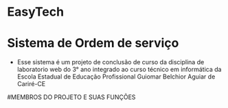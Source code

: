 # EasyTech
# Sistema de Ordem de serviço 
* Esse sistema é um projeto de conclusão de curso da disciplina de laboratorio web do 3° ano integrado ao curso técnico em informática da Escola Estadual de Educação Profissional Guiomar Belchior Aguiar de Cariré-CE 

#MEMBROS DO PROJETO E SUAS FUNÇÕES 
